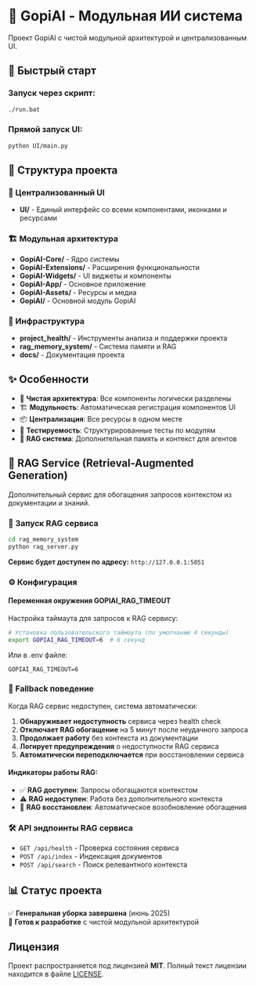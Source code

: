 # 🎯 GopiAI - Модульная ИИ система

Проект GopiAI с чистой модульной архитектурой и централизованным UI.

## 🚀 Быстрый старт

### Запуск через скрипт:
```bash
./run.bat
```

### Прямой запуск UI:
```bash
python UI/main.py
```

## 📁 Структура проекта

### 🎨 Централизованный UI
- **UI/** - Единый интерфейс со всеми компонентами, иконками и ресурсами

### 🏗️ Модульная архитектура
- **GopiAI-Core/** - Ядро системы
- **GopiAI-Extensions/** - Расширения функциональности  
- **GopiAI-Widgets/** - UI виджеты и компоненты
- **GopiAI-App/** - Основное приложение
- **GopiAI-Assets/** - Ресурсы и медиа
- **GopiAI/** - Основной модуль GopiAI

### 🔧 Инфраструктура
- **project_health/** - Инструменты анализа и поддержки проекта
- **rag_memory_system/** - Система памяти и RAG
- **docs/** - Документация проекта

## ✨ Особенности

- 🎯 **Чистая архитектура**: Все компоненты логически разделены
- 🏗️ **Модульность**: Автоматическая регистрация компонентов UI
- 📦 **Централизация**: Все ресурсы в одном месте
- 🧪 **Тестируемость**: Структурированные тесты по модулям
- 🧠 **RAG система**: Дополнительная память и контекст для агентов

## 🧠 RAG Service (Retrieval-Augmented Generation)

Дополнительный сервис для обогащения запросов контекстом из документации и знаний.

### 🚀 Запуск RAG сервиса

```bash
cd rag_memory_system
python rag_server.py
```

**Сервис будет доступен по адресу:** `http://127.0.0.1:5051`

### ⚙️ Конфигурация

#### Переменная окружения GOPIAI_RAG_TIMEOUT
Настройка таймаута для запросов к RAG сервису:

```bash
# Установка пользовательского таймаута (по умолчанию 4 секунды)
export GOPIAI_RAG_TIMEOUT=6  # 6 секунд
```

Или в .env файле:
```env
GOPIAI_RAG_TIMEOUT=6
```

### 🔄 Fallback поведение

Когда RAG сервис недоступен, система автоматически:

1. **Обнаруживает недоступность** сервиса через health check
2. **Отключает RAG обогащение** на 5 минут после неудачного запроса
3. **Продолжает работу** без контекста из документации
4. **Логирует предупреждения** о недоступности RAG сервиса
5. **Автоматически переподключается** при восстановлении сервиса

#### Индикаторы работы RAG:
- ✅ **RAG доступен**: Запросы обогащаются контекстом
- ⚠️ **RAG недоступен**: Работа без дополнительного контекста
- 🔄 **RAG восстановлен**: Автоматическое возобновление обогащения

### 🛠 API эндпоинты RAG сервиса

- `GET /api/health` - Проверка состояния сервиса
- `POST /api/index` - Индексация документов
- `POST /api/search` - Поиск релевантного контекста

## 📊 Статус проекта

✅ **Генеральная уборка завершена** (июнь 2025)  
🎯 **Готов к разработке** с чистой модульной архитектурой

## Лицензия

Проект распространяется под лицензией **MIT**. Полный текст лицензии находится в файле [LICENSE](LICENSE).
